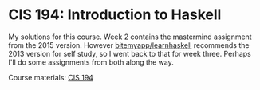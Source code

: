 CIS 194: Introduction to Haskell
================================

My solutions for this course. Week 2 contains the mastermind
assignment from the 2015 version. However
[bitemyapp/learnhaskell](https://github.com/bitemyapp/learnhaskell) recommends
the 2013 version for self study, so I went back to that for week three. Perhaps
I'll do some assignments from both along the way.

Course materials: [CIS 194](http://www.seas.upenn.edu/~cis194/spring13/)
